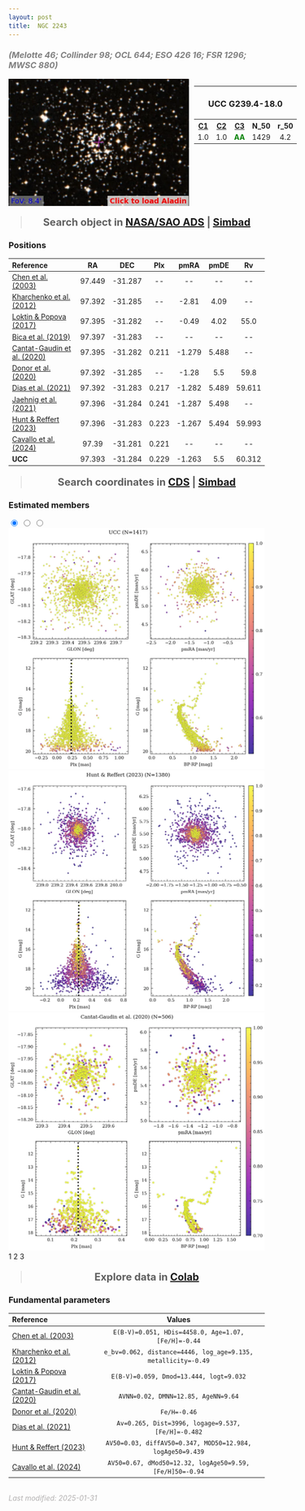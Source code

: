 ```yaml
---
layout: post
title:  NGC 2243
---
```

<h3><span style="color: #808080;"><i>(Melotte 46; Collinder 98; OCL 644; ESO 426 16; FSR 1296; MWSC 880)</i></span></h3><div style="display: flex; justify-content: space-between; width:720px;height:250px">
<div style="text-align: center;">
<!-- WEBP image -->
<img id="myImage" src="https://raw.githubusercontent.com/ucc23/Q3N/main/plots/ngc2243_aladin.webp" alt="Clickable Image" style="width:355px;height:250px; cursor: pointer;">

<!-- Div to contain Aladin Lite viewer -->
<div id="aladin-lite-div" style="width:355px;height:250px;display:none;"></div>

<!-- Aladin Lite script (will be loaded after the image is clicked) -->
<script type="text/javascript">
// Function to load Aladin Lite after image click and hide the image
function loadAladinLiteAndHideImage() {
    // Dynamically load the Aladin Lite script
    let aladinScript = document.createElement('script');
    aladinScript.src = "https://aladin.cds.unistra.fr/AladinLite/api/v3/latest/aladin.js";
    aladinScript.charset = "utf-8";
    aladinScript.onload = function () {
        A.init.then(() => {
            let aladin = A.aladin('#aladin-lite-div', {survey:"P/DSS2/color", fov:0.14, target: "97.393 -31.284"});
            // Remove the image
            document.getElementById('myImage').remove();
            // Hide the image
            //document.getElementById('myImage').style.visibility = "hidden";
            // Show the Aladin Lite viewer
            document.getElementById('aladin-lite-div').style.display = 'block';
        });
     };
    document.head.appendChild(aladinScript);
}
// Event listener for image click
document.getElementById('myImage').addEventListener('click', loadAladinLiteAndHideImage);
</script>
</div>
<!-- Left block -->

<table style="text-align: center; width:355px;height:250px;">
  <!-- Row 1 (title) -->
  <tr>
    <td colspan="5"><h3>UCC G239.4-18.0</h3></td>
  </tr>
  <!-- Row 2 -->
  <tr>
    <th><a href="https://ucc.ar/faq#what-are-the-c1-c2-and-c3-parameters" title="Photometric class">C1</a></th>
    <th><a href="https://ucc.ar/faq#what-are-the-c1-c2-and-c3-parameters" title="Density class">C2</a></th>
    <th><a href="https://ucc.ar/faq#what-are-the-c1-c2-and-c3-parameters" title="Combined class">C3</a></th>
    <th><div title="Stars with membership probability >50%">N_50</div></th>
    <th><div title="Radius that contains half the members [arcmin]">r_50</div></th>
  </tr>
  <!-- Row 3 -->
  <tr>
    <td>1.0</td>
    <td>1.0</td>
    <td><span style="color: green; font-weight: bold;">A</span><span style="color: green; font-weight: bold;">A</span></td>
    <td>1429</td>
    <td>4.2</td>
  </tr>
</table>
</div>

> <p style="text-align:center; font-weight: bold; font-size:20px">Search object in <a data-umami-event="nasa_search" href="https://ui.adsabs.harvard.edu/search/q=%20collection%3Aastronomy%20body%3A%22NGC%202243%22&sort=date%20desc%2C%20bibcode%20desc&p_=0" target="_blank">NASA/SAO ADS</a> | <a data-umami-event="simbad_search" href="https://simbad.cds.unistra.fr/simbad/sim-id-refs?Ident=ngc2243" target="_blank">Simbad</a></p>


### Positions

| Reference    | RA    | DEC   | Plx  | pmRA  | pmDE   |  Rv  |
| :---         | :---: | :---: | :---: | :---: | :---: | :---: |
|[Chen et al. (2003)](https://ui.adsabs.harvard.edu/abs/2003AJ....125.1397C) | 97.449 | -31.287 | -- | -- | -- | -- |
|[Kharchenko et al. (2012)](https://ui.adsabs.harvard.edu/abs/2012A%26A...543A.156K) | 97.392 | -31.285 | -- | -2.81 | 4.09 | -- |
|[Loktin & Popova (2017)](https://ui.adsabs.harvard.edu/abs/2017AstBu..72..257L) | 97.395 | -31.282 | -- | -0.49 | 4.02 | 55.0 |
|[Bica et al. (2019)](https://ui.adsabs.harvard.edu/abs/2019AJ....157...12B) | 97.397 | -31.283 | -- | -- | -- | -- |
|[Cantat-Gaudin et al. (2020)](https://ui.adsabs.harvard.edu/abs/2020A%26A...640A...1C) | 97.395 | -31.282 | 0.211 | -1.279 | 5.488 | -- |
|[Donor et al. (2020)](https://ui.adsabs.harvard.edu/abs/2020AJ....159..199D) | 97.392 | -31.285 | -- | -1.28 | 5.5 | 59.8 |
|[Dias et al. (2021)](https://ui.adsabs.harvard.edu/abs/2021MNRAS.504..356D) | 97.392 | -31.283 | 0.217 | -1.282 | 5.489 | 59.611 |
|[Jaehnig et al. (2021)](https://ui.adsabs.harvard.edu/abs/2021ApJ...923..129J) | 97.396 | -31.284 | 0.241 | -1.287 | 5.498 | -- |
|[Hunt & Reffert (2023)](https://ui.adsabs.harvard.edu/abs/2023A%26A...673A.114H) | 97.396 | -31.283 | 0.223 | -1.267 | 5.494 | 59.993 |
|[Cavallo et al. (2024)](https://ui.adsabs.harvard.edu/abs/2024AJ....167...12C) | 97.39 | -31.281 | 0.221 | -- | -- | -- |
| **UCC** |97.393 | -31.284 | 0.229 | -1.263 | 5.5 | 60.312 |

> <p style="text-align:center; font-weight: bold; font-size:20px">Search coordinates in <a data-umami-event="cds_coord_search" href="https://cdsportal.u-strasbg.fr/?target=97.393,-31.284" target="_blank">CDS</a> | <a data-umami-event="simbad_coord_search" href="https://simbad.cds.unistra.fr/mobile/object_list.html?coord=97.393%20-31.284&output=json&radius=5&userEntry=ngc2243" target="_blank">Simbad</a></p>

### Estimated members

<div class="carousel">
<input type="radio" name="radio-btn" id="slide1" checked>
<input type="radio" name="radio-btn" id="slide2">
<input type="radio" name="radio-btn" id="slide3">
<div class="slides">
<div class="slide">
<a href="https://raw.githubusercontent.com/ucc23/Q3N/main/plots/ngc2243.webp" target="_blank">
<img src="https://raw.githubusercontent.com/ucc23/Q3N/main/plots/ngc2243.webp" alt="NGC 2243 UCC">
</a>
</div>
<div class="slide">
<a href="https://raw.githubusercontent.com/ucc23/Q3N/main/plots/ngc2243_HUNT23.webp" target="_blank">
<img src="https://raw.githubusercontent.com/ucc23/Q3N/main/plots/ngc2243_HUNT23.webp" alt="NGC 2243 HUNT23">
</a>
</div>
<div class="slide">
<a href="https://raw.githubusercontent.com/ucc23/Q3N/main/plots/ngc2243_CANTAT20.webp" target="_blank">
<img src="https://raw.githubusercontent.com/ucc23/Q3N/main/plots/ngc2243_CANTAT20.webp" alt="NGC 2243 CANTAT20">
</a>
</div>
</div>
<div class="indicators">
<label for="slide1">1</label>
<label for="slide2">2</label>
<label for="slide3">3</label>
</div>
</div>


> <p style="text-align:center; font-weight: bold; font-size:20px">Explore data in <a data-umami-event="colab" href="https://colab.research.google.com/github/ucc23/ucc/blob/main/assets/notebook.ipynb" target="_blank">Colab</a></p>


### Fundamental parameters

| Reference |  Values |
| :---         |     :---:      |
| [Chen et al. (2003)](https://ui.adsabs.harvard.edu/abs/2003AJ....125.1397C) | `E(B-V)=0.051, HDis=4458.0, Age=1.07, [Fe/H]=-0.44` |
| [Kharchenko et al. (2012)](https://ui.adsabs.harvard.edu/abs/2012A%26A...543A.156K) | `e_bv=0.062, distance=4446, log_age=9.135, metallicity=-0.49` |
| [Loktin & Popova (2017)](https://ui.adsabs.harvard.edu/abs/2017AstBu..72..257L) | `E(B-V)=0.059, Dmod=13.444, logt=9.032` |
| [Cantat-Gaudin et al. (2020)](https://ui.adsabs.harvard.edu/abs/2020A%26A...640A...1C) | `AVNN=0.02, DMNN=12.85, AgeNN=9.64` |
| [Donor et al. (2020)](https://ui.adsabs.harvard.edu/abs/2020AJ....159..199D) | `Fe/H=-0.46` |
| [Dias et al. (2021)](https://ui.adsabs.harvard.edu/abs/2021MNRAS.504..356D) | `Av=0.265, Dist=3996, logage=9.537, [Fe/H]=-0.482` |
| [Hunt & Reffert (2023)](https://ui.adsabs.harvard.edu/abs/2023A%26A...673A.114H) | `AV50=0.03, diffAV50=0.347, MOD50=12.984, logAge50=9.439` |
| [Cavallo et al. (2024)](https://ui.adsabs.harvard.edu/abs/2024AJ....167...12C) | `AV50=0.67, dMod50=12.32, logAge50=9.59, [Fe/H]50=-0.94` |

<br>
<font color="b3b1b1"><i>Last modified: 2025-01-31</i></font>
